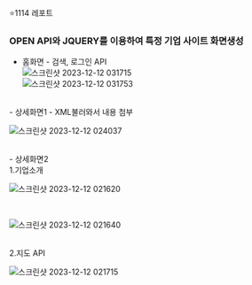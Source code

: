 ⭐1114 레포트

### OPEN API와 JQUERY를 이용하여 특정 기업 사이트 화면생성

- 홈화면 - 검색, 로그인 API<BR>
![스크린샷 2023-12-12 031715](https://github.com/SEUNGACHOI0925/cordova/assets/112832677/5506a666-f058-444e-985f-bbae4b9c77f4)<BR>
![스크린샷 2023-12-12 031753](https://github.com/SEUNGACHOI0925/cordova/assets/112832677/a635b0bc-1954-43a4-8f99-f3392d364a14)<BR>
 <BR>
- 상세화면1 - XML불러와서 내용 첨부<BR>

![스크린샷 2023-12-12 024037](https://github.com/SEUNGACHOI0925/cordova/assets/112832677/bde3f494-79bd-4051-9d86-ac8bc96d4132)


<BR>
- 상세화면2<BR>
1.기업소개 <BR>

![스크린샷 2023-12-12 021620](https://github.com/SEUNGACHOI0925/cordova/assets/112832677/849d346b-947e-4c20-b445-d2bccf8e3156)

<BR>

![스크린샷 2023-12-12 021640](https://github.com/SEUNGACHOI0925/cordova/assets/112832677/0d056fc4-056b-4a92-b26e-1e09690a207f)

<BR>
2.지도 API <BR>

![스크린샷 2023-12-12 021715](https://github.com/SEUNGACHOI0925/cordova/assets/112832677/fbca78ad-a13e-422c-8215-d41d170959fb)

<BR>
